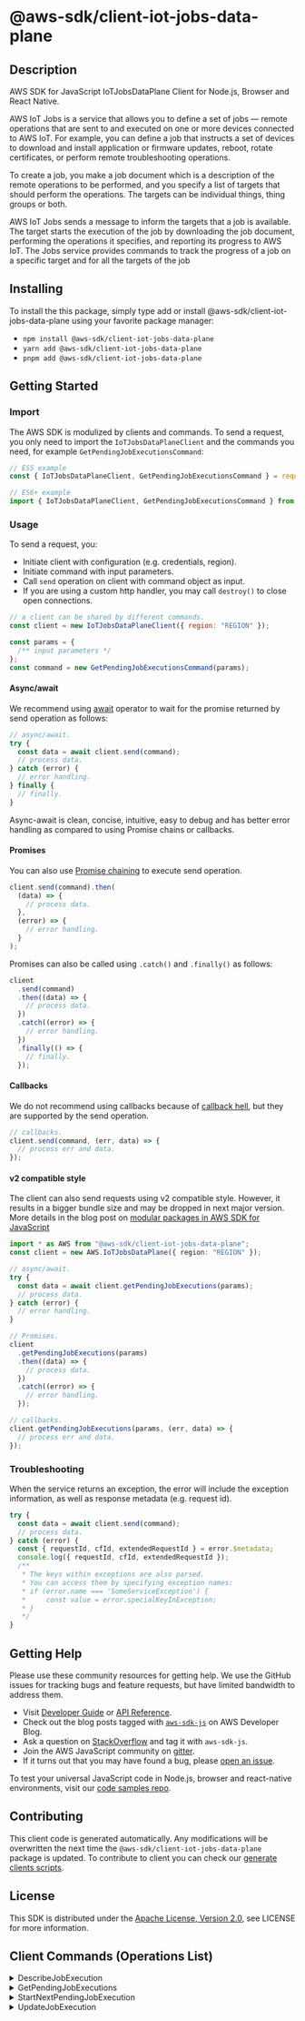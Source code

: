 <!-- generated file, do not edit directly -->

# @aws-sdk/client-iot-jobs-data-plane

## Description

AWS SDK for JavaScript IoTJobsDataPlane Client for Node.js, Browser and React Native.

<p>AWS IoT Jobs is a service that allows you to define a set of jobs — remote operations that are sent to
and executed on one or more devices connected to AWS IoT. For example, you can define a job that instructs a
set of devices to download and install application or firmware updates, reboot, rotate certificates, or perform
remote troubleshooting operations.</p>
<p> To create a job, you make a job document which is a description of the remote operations to be
performed, and you specify a list of targets that should perform the operations. The targets can be individual
things, thing groups or both.</p>
<p> AWS IoT Jobs sends a message to inform the targets that a job is available. The target starts the
execution of the job by downloading the job document, performing the operations it specifies, and reporting its
progress to AWS IoT. The Jobs service provides commands to track the progress of a job on a specific target and
for all the targets of the job</p>

## Installing

To install the this package, simply type add or install @aws-sdk/client-iot-jobs-data-plane
using your favorite package manager:

- `npm install @aws-sdk/client-iot-jobs-data-plane`
- `yarn add @aws-sdk/client-iot-jobs-data-plane`
- `pnpm add @aws-sdk/client-iot-jobs-data-plane`

## Getting Started

### Import

The AWS SDK is modulized by clients and commands.
To send a request, you only need to import the `IoTJobsDataPlaneClient` and
the commands you need, for example `GetPendingJobExecutionsCommand`:

```js
// ES5 example
const { IoTJobsDataPlaneClient, GetPendingJobExecutionsCommand } = require("@aws-sdk/client-iot-jobs-data-plane");
```

```ts
// ES6+ example
import { IoTJobsDataPlaneClient, GetPendingJobExecutionsCommand } from "@aws-sdk/client-iot-jobs-data-plane";
```

### Usage

To send a request, you:

- Initiate client with configuration (e.g. credentials, region).
- Initiate command with input parameters.
- Call `send` operation on client with command object as input.
- If you are using a custom http handler, you may call `destroy()` to close open connections.

```js
// a client can be shared by different commands.
const client = new IoTJobsDataPlaneClient({ region: "REGION" });

const params = {
  /** input parameters */
};
const command = new GetPendingJobExecutionsCommand(params);
```

#### Async/await

We recommend using [await](https://developer.mozilla.org/en-US/docs/Web/JavaScript/Reference/Operators/await)
operator to wait for the promise returned by send operation as follows:

```js
// async/await.
try {
  const data = await client.send(command);
  // process data.
} catch (error) {
  // error handling.
} finally {
  // finally.
}
```

Async-await is clean, concise, intuitive, easy to debug and has better error handling
as compared to using Promise chains or callbacks.

#### Promises

You can also use [Promise chaining](https://developer.mozilla.org/en-US/docs/Web/JavaScript/Guide/Using_promises#chaining)
to execute send operation.

```js
client.send(command).then(
  (data) => {
    // process data.
  },
  (error) => {
    // error handling.
  }
);
```

Promises can also be called using `.catch()` and `.finally()` as follows:

```js
client
  .send(command)
  .then((data) => {
    // process data.
  })
  .catch((error) => {
    // error handling.
  })
  .finally(() => {
    // finally.
  });
```

#### Callbacks

We do not recommend using callbacks because of [callback hell](http://callbackhell.com/),
but they are supported by the send operation.

```js
// callbacks.
client.send(command, (err, data) => {
  // process err and data.
});
```

#### v2 compatible style

The client can also send requests using v2 compatible style.
However, it results in a bigger bundle size and may be dropped in next major version. More details in the blog post
on [modular packages in AWS SDK for JavaScript](https://aws.amazon.com/blogs/developer/modular-packages-in-aws-sdk-for-javascript/)

```ts
import * as AWS from "@aws-sdk/client-iot-jobs-data-plane";
const client = new AWS.IoTJobsDataPlane({ region: "REGION" });

// async/await.
try {
  const data = await client.getPendingJobExecutions(params);
  // process data.
} catch (error) {
  // error handling.
}

// Promises.
client
  .getPendingJobExecutions(params)
  .then((data) => {
    // process data.
  })
  .catch((error) => {
    // error handling.
  });

// callbacks.
client.getPendingJobExecutions(params, (err, data) => {
  // process err and data.
});
```

### Troubleshooting

When the service returns an exception, the error will include the exception information,
as well as response metadata (e.g. request id).

```js
try {
  const data = await client.send(command);
  // process data.
} catch (error) {
  const { requestId, cfId, extendedRequestId } = error.$metadata;
  console.log({ requestId, cfId, extendedRequestId });
  /**
   * The keys within exceptions are also parsed.
   * You can access them by specifying exception names:
   * if (error.name === 'SomeServiceException') {
   *     const value = error.specialKeyInException;
   * }
   */
}
```

## Getting Help

Please use these community resources for getting help.
We use the GitHub issues for tracking bugs and feature requests, but have limited bandwidth to address them.

- Visit [Developer Guide](https://docs.aws.amazon.com/sdk-for-javascript/v3/developer-guide/welcome.html)
  or [API Reference](https://docs.aws.amazon.com/AWSJavaScriptSDK/v3/latest/index.html).
- Check out the blog posts tagged with [`aws-sdk-js`](https://aws.amazon.com/blogs/developer/tag/aws-sdk-js/)
  on AWS Developer Blog.
- Ask a question on [StackOverflow](https://stackoverflow.com/questions/tagged/aws-sdk-js) and tag it with `aws-sdk-js`.
- Join the AWS JavaScript community on [gitter](https://gitter.im/aws/aws-sdk-js-v3).
- If it turns out that you may have found a bug, please [open an issue](https://github.com/aws/aws-sdk-js-v3/issues/new/choose).

To test your universal JavaScript code in Node.js, browser and react-native environments,
visit our [code samples repo](https://github.com/aws-samples/aws-sdk-js-tests).

## Contributing

This client code is generated automatically. Any modifications will be overwritten the next time the `@aws-sdk/client-iot-jobs-data-plane` package is updated.
To contribute to client you can check our [generate clients scripts](https://github.com/aws/aws-sdk-js-v3/tree/main/scripts/generate-clients).

## License

This SDK is distributed under the
[Apache License, Version 2.0](http://www.apache.org/licenses/LICENSE-2.0),
see LICENSE for more information.

## Client Commands (Operations List)

<details>
<summary>
DescribeJobExecution
</summary>

[Command API Reference](https://docs.aws.amazon.com/AWSJavaScriptSDK/v3/latest/client/iot-jobs-data-plane/command/DescribeJobExecutionCommand/) / [Input](https://docs.aws.amazon.com/AWSJavaScriptSDK/v3/latest/Package/-aws-sdk-client-iot-jobs-data-plane/Interface/DescribeJobExecutionCommandInput/) / [Output](https://docs.aws.amazon.com/AWSJavaScriptSDK/v3/latest/Package/-aws-sdk-client-iot-jobs-data-plane/Interface/DescribeJobExecutionCommandOutput/)

</details>
<details>
<summary>
GetPendingJobExecutions
</summary>

[Command API Reference](https://docs.aws.amazon.com/AWSJavaScriptSDK/v3/latest/client/iot-jobs-data-plane/command/GetPendingJobExecutionsCommand/) / [Input](https://docs.aws.amazon.com/AWSJavaScriptSDK/v3/latest/Package/-aws-sdk-client-iot-jobs-data-plane/Interface/GetPendingJobExecutionsCommandInput/) / [Output](https://docs.aws.amazon.com/AWSJavaScriptSDK/v3/latest/Package/-aws-sdk-client-iot-jobs-data-plane/Interface/GetPendingJobExecutionsCommandOutput/)

</details>
<details>
<summary>
StartNextPendingJobExecution
</summary>

[Command API Reference](https://docs.aws.amazon.com/AWSJavaScriptSDK/v3/latest/client/iot-jobs-data-plane/command/StartNextPendingJobExecutionCommand/) / [Input](https://docs.aws.amazon.com/AWSJavaScriptSDK/v3/latest/Package/-aws-sdk-client-iot-jobs-data-plane/Interface/StartNextPendingJobExecutionCommandInput/) / [Output](https://docs.aws.amazon.com/AWSJavaScriptSDK/v3/latest/Package/-aws-sdk-client-iot-jobs-data-plane/Interface/StartNextPendingJobExecutionCommandOutput/)

</details>
<details>
<summary>
UpdateJobExecution
</summary>

[Command API Reference](https://docs.aws.amazon.com/AWSJavaScriptSDK/v3/latest/client/iot-jobs-data-plane/command/UpdateJobExecutionCommand/) / [Input](https://docs.aws.amazon.com/AWSJavaScriptSDK/v3/latest/Package/-aws-sdk-client-iot-jobs-data-plane/Interface/UpdateJobExecutionCommandInput/) / [Output](https://docs.aws.amazon.com/AWSJavaScriptSDK/v3/latest/Package/-aws-sdk-client-iot-jobs-data-plane/Interface/UpdateJobExecutionCommandOutput/)

</details>
